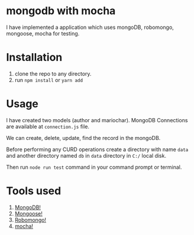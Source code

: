 # mongodb with mocha
I have implemented a application which uses mongoDB, robomongo, mongoose, mocha for testing.

# Installation
1. clone the repo to any directory.
2. run `npm install` or `yarn add`

# Usage
I have created two models (author and mariochar). MongoDB Connections are available at `connection.js` file.

We can create, delete, update, find the record in the mongoDB.

Before performing any CURD operations create a directory with name `data` and another directory named `db` in `data` directory in `C:/` local disk.

Then run `node run test` command in your command prompt or terminal.

# Tools used

1. [MongoDB!](https://www.mongodb.com/)
2. [Mongoose!](https://www.npmjs.com/package/mongoose)
3. [Robomongo!](https://robomongo.org/)
4. [mocha!](https://www.npmjs.com/package/mocha)

